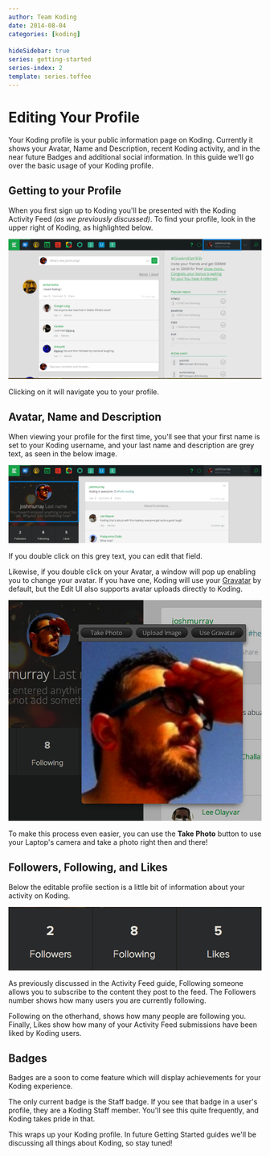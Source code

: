 ```yaml
---
author: Team Koding
date: 2014-08-04
categories: [koding]

hideSidebar: true
series: getting-started
series-index: 2
template: series.toffee
---
```


# Editing Your Profile

Your Koding profile is your public information page on Koding. Currently it 
shows your Avatar, Name and Description, recent Koding activity, and in the 
near future Badges and additional social information. In this guide we'll go 
over the basic usage of your Koding profile.

## Getting to your Profile

When you first sign up to Koding you'll be presented with the Koding Activity 
Feed *(as we previously discussed)*. To find your profile, look in the upper 
right of Koding, as highlighted below.

![locating your koding profile](upper-right.png)

Clicking on it will navigate you to your profile.

## Avatar, Name and Description

When viewing your profile for the first time, you'll see that your first name 
is set to your Koding username, and your last name and description are grey 
text, as seen in the below image.

![new profile](new-profile.png)

If you double click on this grey text, you can edit that field.

Likewise, if you double click on your Avatar, a window will pop up enabling you 
to change your avatar. If you have one, Koding will use your 
[Gravatar][gravatar] by default, but the Edit UI also supports avatar uploads 
directly to Koding.

![edit avatar](edit-avatar.png)

To make this process even easier, you can use the **Take Photo** button to use 
your Laptop's camera and take a photo right then and there!

## Followers, Following, and Likes

Below the editable profile section is a little bit of information about your 
activity on Koding.

![followers, following, and likes](ffl.png)

As previously discussed in the Activity Feed guide, Following someone allows 
you to subscribe to the content they post to the feed. The Followers number 
shows how many users you are currently following.

Following on the otherhand, shows how many people are following you. Finally, 
Likes show how many of your Activity Feed submissions have been liked by Koding 
users.


## Badges

Badges are a soon to come feature which will display achievements for your 
Koding experience.

The only current badge is the Staff badge. If you see that badge in a user's 
profile, they are a Koding Staff member. You'll see this quite frequently, and 
Koding takes pride in that.


This wraps up your Koding profile. In future Getting Started guides we'll be 
discussing all things about Koding, so stay tuned!



[koding]: https://koding.com
[gravatar]: https://gravatar.com
